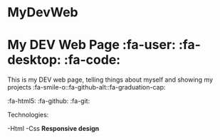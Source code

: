 # MyDevWeb

# My DEV Web Page :fa-user: :fa-desktop: :fa-code:


This is my DEV web page, telling things about myself and showing my projects :fa-smile-o::fa-github-alt::fa-graduation-cap:

:fa-html5: :fa-github: :fa-git:

Technologies:

-Html
-Css
**Responsive design**
